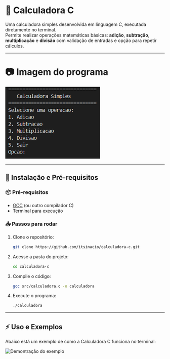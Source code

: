 # 🧮 Calculadora C

Uma calculadora simples desenvolvida em linguagem C, executada diretamente no terminal.  
Permite realizar operações matemáticas básicas: **adição**, **subtração**, **multiplicação** e **divisão** com validação de entradas e opção para repetir cálculos.

---

# 📷 Imagem do programa

![Demonstração do codigo](assets/imagem_demonstrativa_do_codigo.PNG)

---

## 🚀 Instalação e Pré-requisitos

### 📦 Pré-requisitos
- [GCC](https://gcc.gnu.org/) (ou outro compilador C)
- Terminal para execução

### 📥 Passos para rodar

1. Clone o repositório:
   ```bash
   git clone https://github.com/itsinacio/calculadora-c.git

2. Acesse a pasta do projeto: 
   ```bash
   cd calculadora-c

3. Compile o código:
   ```bash
   gcc src/calculadora.c -o calculadora

4. Execute o programa:
    ```bash
   ./calculadora

---

## ⚡ Uso e Exemplos

Abaixo está um exemplo de como a Calculadora C funciona no terminal:

![Demontração do exemplo](assets/exemplo_do_codigo.PNG)
